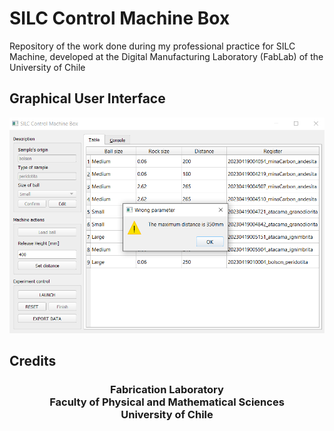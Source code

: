 # SILC Control Machine Box

Repository of the work done during my professional practice for SILC Machine, developed at the Digital Manufacturing Laboratory (FabLab) of the University of Chile

## Graphical User Interface

![silc-gui](./GUI.PNG)

## Credits

<h3 align="center">
  Fabrication Laboratory <br> Faculty of Physical and Mathematical Sciences <br> University of Chile
</h3>
